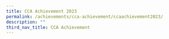 ```yaml
---
title: CCA Achievement 2023
permalink: /achievements/cca-achievement/ccaachievement2023/
description: ""
third_nav_title: CCA Achievement
---
```

